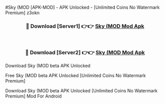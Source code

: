 #Sky (MOD [APK-MOD] - APK Unlocked - [Unlimited Coins No Watermark Premium] z3okn



<div align="center">

<h3>🔴 Download [Server1] 👉👉 <a href="https://momento.my/?title=Sky_(MOD">Sky (MOD Mod Apk</a></h3><br>

<h3>🔴 Download [Server2] 👉👉 <a href="https://momento.my/?title=Sky_(MOD">Sky (MOD Mod Apk</a></h3>
</div>



Download Sky (MOD beta APK Unlocked

Free Sky (MOD beta APK Unlocked [Unlimited Coins No Watermark Premium]

Download Sky (MOD beta APK Unlocked [Unlimited Coins No Watermark Premium] Mod For Android
